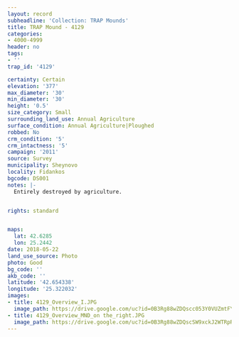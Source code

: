 ```yaml
---
layout: record
subheadline: 'Collection: TRAP Mounds'
title: TRAP Mound - 4129
categories:
- 4000-4999
header: no
tags:
- ''
trap_id: '4129'

certainty: Certain
elevation: '377'
max_diameter: '30'
min_diameter: '30'
height: '0.5'
size_category: Small
surrounding_land_use: Annual Agriculture
surface_condition: Annual Agriculture|Ploughed
robbed: No
crm_condition: '5'
crm_intactness: '5'
campaign: '2011'
source: Survey
municipality: Sheynovo
locality: Fidankos
bgcode: DS001
notes: |-
  Entirely destroyed by agriculture.


rights: standard


maps:
  lat: 42.6285
  lon: 25.2442
date: 2018-05-22
land_use_source: Photo
photo: Good
bg_code: ''
akb_code: ''
latitude: '42.654338'
longitude: '25.322032'
images:
- title: 4129_Overview_I.JPG
  image_path: https://drive.google.com/uc?id=0B3Rg88wZDQscc053Y0VUZmtFY2s
- title: 4129_Overview_MND_on the_right.JPG
  image_path: https://drive.google.com/uc?id=0B3Rg88wZDQscSW9xckJ2WTRpRUE
---
```

